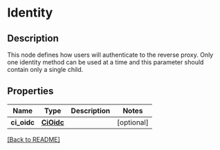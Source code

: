 # Identity

## Description

This node defines how users will authenticate to the reverse proxy. Only one identity method can be used at a time and this parameter should contain only a single child.


## Properties

Name | Type | Description | Notes
------------ | ------------- | ------------- | -------------
**ci\_oidc** | [**CiOidc**](CiOidc.md) |  | [optional] 

[[Back to README]](../README.md)



